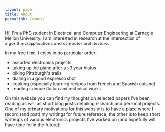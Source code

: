 ```yaml
---
layout: page
title: About
permalink: /about/
---
```


Hi! I'm a PhD student in Electrical and Computer Engineering at Carnegie Mellon University. I am interested in research at the intersection of algorithms/applications and computer architecture. 

In my free time, I enjoy in no particular order:
* assorted electronics projects
* taking up the piano after a ~3 year hiatus
* biking Pittsburgh's trails
* dialing in a good espresso shot
* cooking (especially learning recipes from French and Spanish cuisine)
* reading science fiction and technical works

On this website you can find my thoughts on selected papers I've been reading as well as short blog posts detailing research and personal projects. One of my primary motivations for this website is to have a place where I record (and post) my writings for future reference; the other is to keep short writeups of various electronics projects I've worked on (and hopefully will have time for in the future)!
